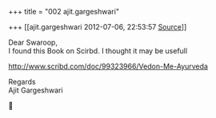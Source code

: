 +++
title = "002 ajit.gargeshwari"

+++
[[ajit.gargeshwari	2012-07-06, 22:53:57 [Source](https://groups.google.com/g/samskrita/c/AiI2ntF8pFs)]]



Dear Swaroop,  
I found this Book on Scirbd. I thought it may be usefull  
  
<http://www.scribd.com/doc/99323966/Vedon-Me-Ayurveda>  
  
Regards  
Ajit Gargeshwari  



